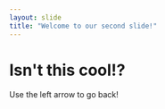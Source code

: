 ```yaml
---
layout: slide
title: "Welcome to our second slide!"
---
```

# Isn't this cool!?
Use the left arrow to go back!
